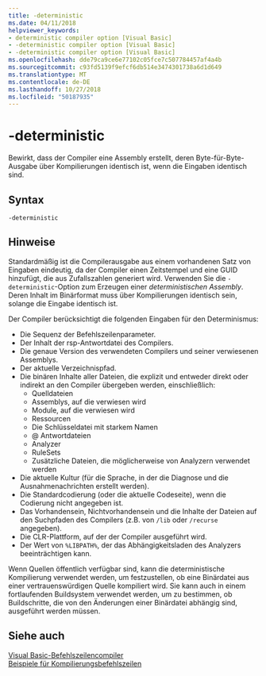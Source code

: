 ```yaml
---
title: -deterministic
ms.date: 04/11/2018
helpviewer_keywords:
- deterministic compiler option [Visual Basic]
- -deterministic compiler option [Visual Basic]
- -deterministic compiler option [Visual Basic]
ms.openlocfilehash: dde79ca9ce6e77102c05fce7c507784457af4a4b
ms.sourcegitcommit: c93fd5139f9efcf6db514e3474301738a6d1d649
ms.translationtype: MT
ms.contentlocale: de-DE
ms.lasthandoff: 10/27/2018
ms.locfileid: "50187935"
---
```

# <a name="-deterministic"></a>-deterministic

Bewirkt, dass der Compiler eine Assembly erstellt, deren Byte-für-Byte-Ausgabe über Kompilierungen identisch ist, wenn die Eingaben identisch sind. 

## <a name="syntax"></a>Syntax

```
-deterministic
```

## <a name="remarks"></a>Hinweise

Standardmäßig ist die Compilerausgabe aus einem vorhandenen Satz von Eingaben eindeutig, da der Compiler einen Zeitstempel und eine GUID hinzufügt, die aus Zufallszahlen generiert wird. Verwenden Sie die `-deterministic`-Option zum Erzeugen einer *deterministischen Assembly*. Deren Inhalt im Binärformat muss über Kompilierungen identisch sein, solange die Eingabe identisch ist.

Der Compiler berücksichtigt die folgenden Eingaben für den Determinismus:

- Die Sequenz der Befehlszeilenparameter.
- Der Inhalt der rsp-Antwortdatei des Compilers.
- Die genaue Version des verwendeten Compilers und seiner verwiesenen Assemblys.
- Der aktuelle Verzeichnispfad.
- Die binären Inhalte aller Dateien, die explizit und entweder direkt oder indirekt an den Compiler übergeben werden, einschließlich: 
    - Quelldateien
    - Assemblys, auf die verwiesen wird
    - Module, auf die verwiesen wird
    - Ressourcen
    - Die Schlüsseldatei mit starkem Namen
    - @ Antwortdateien
    - Analyzer
    - RuleSets
    - Zusätzliche Dateien, die möglicherweise von Analyzern verwendet werden
- Die aktuelle Kultur (für die Sprache, in der die Diagnose und die Ausnahmenachrichten erstellt werden).
- Die Standardcodierung (oder die aktuelle Codeseite), wenn die Codierung nicht angegeben ist.
- Das Vorhandensein, Nichtvorhandensein und die Inhalte der Dateien auf den Suchpfaden des Compilers (z.B. von `/lib` oder `/recurse` angegeben).
- Die CLR-Plattform, auf der der Compiler ausgeführt wird.
- Der Wert von `%LIBPATH%`, der das Abhängigkeitsladen des Analyzers beeinträchtigen kann.

Wenn Quellen öffentlich verfügbar sind, kann die deterministische Kompilierung verwendet werden, um festzustellen, ob eine Binärdatei aus einer vertrauenswürdigen Quelle kompiliert wird. Sie kann auch in einem fortlaufenden Buildsystem verwendet werden, um zu bestimmen, ob Buildschritte, die von den Änderungen einer Binärdatei abhängig sind, ausgeführt werden müssen. 

## <a name="see-also"></a>Siehe auch
[Visual Basic-Befehlszeilencompiler](../../../visual-basic/reference/command-line-compiler/index.md)  
[Beispiele für Kompilierungsbefehlszeilen](../../../visual-basic/reference/command-line-compiler/sample-compilation-command-lines.md)

